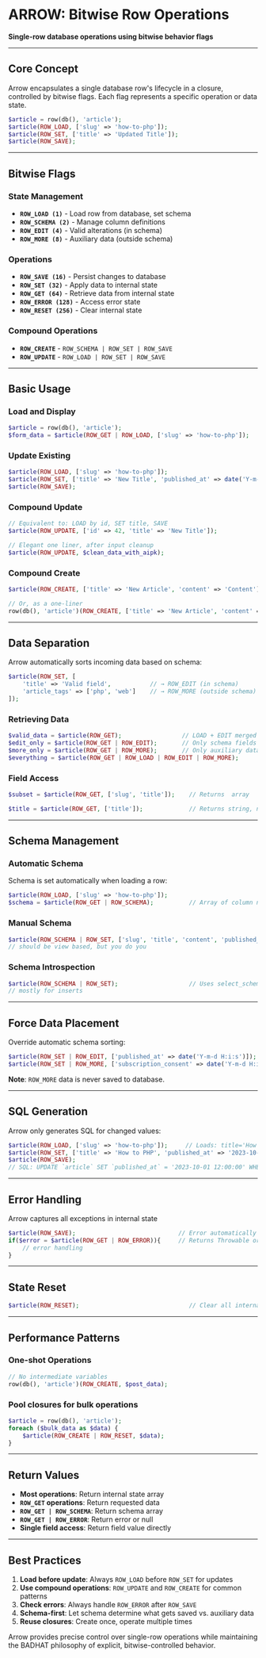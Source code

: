 # ARROW: Bitwise Row Operations

**Single-row database operations using bitwise behavior flags**

---

## Core Concept

Arrow encapsulates a single database row's lifecycle in a closure, controlled by bitwise flags. Each flag represents a specific operation or data state.

```php
$article = row(db(), 'article');
$article(ROW_LOAD, ['slug' => 'how-to-php']);
$article(ROW_SET, ['title' => 'Updated Title']);
$article(ROW_SAVE);
```

---

## Bitwise Flags

### State Management
* **`ROW_LOAD (1)`** - Load row from database, set schema
* **`ROW_SCHEMA (2)`** - Manage column definitions
* **`ROW_EDIT (4)`** - Valid alterations (in schema)
* **`ROW_MORE (8)`** - Auxiliary data (outside schema)

### Operations
* **`ROW_SAVE (16)`** - Persist changes to database
* **`ROW_SET (32)`** - Apply data to internal state
* **`ROW_GET (64)`** - Retrieve data from internal state
* **`ROW_ERROR (128)`** - Access error state
* **`ROW_RESET (256)`** - Clear internal state

### Compound Operations
* **`ROW_CREATE`** - `ROW_SCHEMA | ROW_SET | ROW_SAVE`
* **`ROW_UPDATE`** - `ROW_LOAD | ROW_SET | ROW_SAVE`

---

## Basic Usage

### Load and Display
```php
$article = row(db(), 'article');
$form_data = $article(ROW_GET | ROW_LOAD, ['slug' => 'how-to-php']);
```

### Update Existing
```php
$article(ROW_LOAD, ['slug' => 'how-to-php']);
$article(ROW_SET, ['title' => 'New Title', 'published_at' => date('Y-m-d H:i:s')]);
$article(ROW_SAVE);
```

### Compound Update
```php
// Equivalent to: LOAD by id, SET title, SAVE
$article(ROW_UPDATE, ['id' => 42, 'title' => 'New Title']);

// Elegant one liner, after input cleanup
$article(ROW_UPDATE, $clean_data_with_aipk);
```

### Compound Create
```php
$article(ROW_CREATE, ['title' => 'New Article', 'content' => 'Content']);

// Or, as a one-liner 
row(db(), 'article')(ROW_CREATE, ['title' => 'New Article', 'content' => 'Content']);
```

---

## Data Separation

Arrow automatically sorts incoming data based on schema:

```php
$article(ROW_SET, [
    'title' => 'Valid field',           // → ROW_EDIT (in schema)
    'article_tags' => ['php', 'web']    // → ROW_MORE (outside schema)
]);
```

### Retrieving Data
```php
$valid_data = $article(ROW_GET);                 // LOAD + EDIT merged
$edit_only = $article(ROW_GET | ROW_EDIT);       // Only schema fields
$more_only = $article(ROW_GET | ROW_MORE);       // Only auxiliary data
$everything = $article(ROW_GET | ROW_LOAD | ROW_EDIT | ROW_MORE);
```

### Field Access
```php
$subset = $article(ROW_GET, ['slug', 'title']);    // Returns  array

$title = $article(ROW_GET, ['title']);             // Returns string, not array
```

---

## Schema Management

### Automatic Schema
Schema is set automatically when loading a row:
```php
$article(ROW_LOAD, ['slug' => 'how-to-php']);
$schema = $article(ROW_GET | ROW_SCHEMA);          // Array of column names
```

### Manual Schema
```php
$article(ROW_SCHEMA | ROW_SET, ['slug', 'title', 'content', 'published_at']);
// should be view based, but you do you
```

### Schema Introspection
```php
$article(ROW_SCHEMA | ROW_SET);                    // Uses select_schema() function
// mostly for inserts
```

---

## Force Data Placement

Override automatic schema sorting:

```php
$article(ROW_SET | ROW_EDIT, ['published_at' => date('Y-m-d H:i:s')]);  // Force to EDIT
$article(ROW_SET | ROW_MORE, ['subscription_consent' => date('Y-m-d H:i:s')]);  // Force to MORE
```

**Note**: `ROW_MORE` data is never saved to database.

---

## SQL Generation

Arrow only generates SQL for changed values:

```php
$article(ROW_LOAD, ['slug' => 'how-to-php']);     // Loads: title='How to PHP', published_at=NULL
$article(ROW_SET, ['title' => 'How to PHP', 'published_at' => '2023-10-01 12:00:00']); 
$article(ROW_SAVE);
// SQL: UPDATE `article` SET `published_at` = '2023-10-01 12:00:00' WHERE `slug` = 'how-to-php';
```

---

## Error Handling
Arrow captures all exceptions in internal state
```php
$article(ROW_SAVE);                             // Error automatically captured in internal state
if($error = $article(ROW_GET | ROW_ERROR)){     // Returns Throwable or null
    // error handling
}
```

---

## State Reset

```php
$article(ROW_RESET);                               // Clear all internal state except table/pk
```

---

## Performance Patterns

### One-shot Operations
```php
// No intermediate variables
row(db(), 'article')(ROW_CREATE, $post_data);
```

### Pool closures for bulk operations
```php
$article = row(db(), 'article');
foreach ($bulk_data as $data) {
    $article(ROW_CREATE | ROW_RESET, $data);
}
```

---

## Return Values

* **Most operations**: Return internal state array
* **`ROW_GET` operations**: Return requested data
* **`ROW_GET | ROW_SCHEMA`**: Return schema array
* **`ROW_GET | ROW_ERROR`**: Return error or null
* **Single field access**: Return field value directly

---

## Best Practices

1. **Load before update**: Always `ROW_LOAD` before `ROW_SET` for updates
2. **Use compound operations**: `ROW_UPDATE` and `ROW_CREATE` for common patterns
3. **Check errors**: Always handle `ROW_ERROR` after `ROW_SAVE`
4. **Schema-first**: Let schema determine what gets saved vs. auxiliary data
5. **Reuse closures**: Create once, operate multiple times

Arrow provides precise control over single-row operations while maintaining the BADHAT philosophy of explicit, bitwise-controlled behavior.
